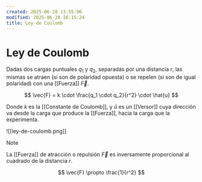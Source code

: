 ```yaml
---
created: 2025-06-28 13:55:06
modified: 2025-06-28 16:15:24
title: Ley de Coulomb
---
```


# Ley de Coulomb

Dadas dos cargas puntuales $q_1$ y $q_2$, separadas por una distancia $r$, las mismas se atraen (si son de polaridad opuesta) o se repelen (si son de igual polaridad) con una [[Fuerza]] $\vec{F}$.

$$
\vec{F} = k \cdot \frac{q_1 \cdot q_2}{r^2} \cdot \hat{u}
$$

Donde $k$ es la [[Constante de Coulomb]], y $\hat{u}$ es un [[Versor]] cuya dirección va desde la carga que produce la [[Fuerza]], hacia la carga que la experimenta.

![[ley-de-coulomb.png]]

> [!note]
> La [[Fuerza]] de atracción o repulsión $\vec{F}$ es inversamente proporcional al cuadrado de la distancia $r$.
>
> $$
> \vec{F} \propto \frac{1}{r^2}
> $$
